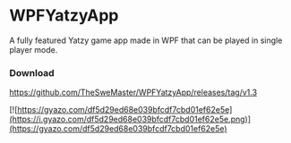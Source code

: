 # WPFYatzyApp

  A fully featured Yatzy game app made in WPF that can be played in single player mode.

### Download
https://github.com/TheSweMaster/WPFYatzyApp/releases/tag/v1.3
  
  [![https://gyazo.com/df5d29ed68e039bfcdf7cbd01ef62e5e](https://i.gyazo.com/df5d29ed68e039bfcdf7cbd01ef62e5e.png)](https://gyazo.com/df5d29ed68e039bfcdf7cbd01ef62e5e)
  
